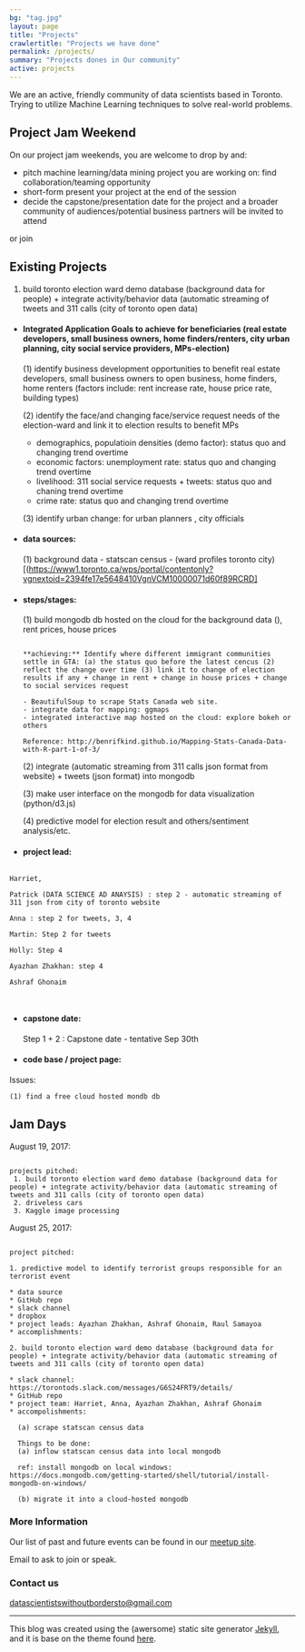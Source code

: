 ```yaml
---
bg: "tag.jpg"
layout: page
title: "Projects"
crawlertitle: "Projects we have done"
permalink: /projects/
summary: "Projects dones in Our community"
active: projects
---
```


We are an active, friendly community of data scientists based in Toronto. Trying to utilize Machine Learning techniques to solve real-world problems. 

Project Jam Weekend
---
On our project jam weekends, you are welcome to drop by and:

* pitch machine learning/data mining project you are working on: find collaboration/teaming opportunity
* short-form present your project at the end of the session
* decide the capstone/presentation date for the project and a broader community of audiences/potential business partners will be invited to attend 

or join 

Existing Projects
---

1. build toronto election ward demo database (background data for people) + integrate activity/behavior data (automatic streaming of tweets and 311 calls (city of toronto open data)

  * #### Integrated Application Goals to achieve for beneficiaries (real estate developers, small business owners, home finders/renters, city urban planning, city social service providers, MPs-election)
    
    (1) identify business development opportunities to benefit real estate developers, small business owners to open business, home finders, home renters (factors include: rent increase rate, house price rate, building types)
    
    (2) identify the face/and changing face/service request needs of the election-ward and link it to election results to benefit MPs
      - demographics, populatioin densities (demo factor): status quo and changing trend overtime
      - economic factors: unemployment rate: status quo and changing trend overtime
      - livelihood: 311 social service requests + tweets: status quo and chaning trend overtime
      - crime rate: status quo and changing trend overtime
    
    (3) identify urban change: for urban planners , city officials
  
  * #### data sources:
  
    (1) background data 
        - statscan census
        - (ward profiles toronto city)[(https://www1.toronto.ca/wps/portal/contentonly?vgnextoid=2394fe17e5648410VgnVCM10000071d60f89RCRD]
    
  * #### steps/stages: 
  
    (1) build mongodb db hosted on the cloud for the background data (), rent prices, house prices 
    
    ```
    
    **achieving:** Identify where different immigrant communities settle in GTA: (a) the status quo before the latest cencus (2) reflect the change over time (3) link it to change of election results if any + change in rent + change in house prices + change to social services request 
    
    - BeautifulSoup to scrape Stats Canada web site.
    - integrate data for mapping: ggmaps
    - integrated interactive map hosted on the cloud: explore bokeh or others
    
    Reference: http://benrifkind.github.io/Mapping-Stats-Canada-Data-with-R-part-1-of-3/
    
    ```
    
    (2) integrate (automatic streaming from 311 calls json format from website) + tweets (json format) into mongodb
    
    (3) make user interface on the mongodb for data visualization (python/d3.js)
    
    (4) predictive model for election result and others/sentiment analysis/etc.  

  * #### project lead: 
  
  ``` 
  
  Harriet,  
  
  Patrick (DATA SCIENCE AD ANAYSIS) : step 2 - automatic streaming of 311 json from city of toronto website
  
  Anna : step 2 for tweets, 3, 4 
  
  Martin: Step 2 for tweets 
  
  Holly: Step 4
  
  Ayazhan Zhakhan: step 4
  
  Ashraf Ghonaim
  
  
  
  ```
    
    
  * #### capstone date:
  
    Step 1 + 2 : Capstone date - tentative Sep 30th
  
  * #### code base / project page:
  
  Issues:
  
    (1) find a free cloud hosted mondb db
  


Jam Days 
---
August 19, 2017:

```

projects pitched:
 1. build toronto election ward demo database (background data for people) + integrate activity/behavior data (automatic streaming of tweets and 311 calls (city of toronto open data)
 2. driveless cars
 3. Kaggle image processing

```

August 25, 2017:

```

project pitched:

1. predictive model to identify terrorist groups responsible for an terrorist event

* data source
* GitHub repo
* slack channel
* dropbox
* project leads: Ayazhan Zhakhan, Ashraf Ghonaim, Raul Samayoa
* accomplishments: 

2. build toronto election ward demo database (background data for people) + integrate activity/behavior data (automatic streaming of tweets and 311 calls (city of toronto open data)

* slack channel: https://torontods.slack.com/messages/G6S24FRT9/details/
* GitHub repo
* project team: Harriet, Anna, Ayazhan Zhakhan, Ashraf Ghonaim
* accompolishments:
  
  (a) scrape statscan census data
  
  Things to be done:
  (a) inflow statscan census data into local mongodb
  
  ref: install mongodb on local windows: https://docs.mongodb.com/getting-started/shell/tutorial/install-mongodb-on-windows/
  
  (b) migrate it into a cloud-hosted mongodb

```

### More Information

Our list of past and future events can be found in our [meetup site](https://www.meetup.com/Toronto-Machine-Learning-Book-Club/).

Email to ask to join or speak.



### Contact us

[datascientistswithoutbordersto@gmail.com](mailto:datascientistswithoutbordersto@gmail.com)



----

This blog was created using the (awersome) static site generator [Jekyll][jekyll], and it is base on the theme found [here][jekyll-new].

[jekyll-new]: https://github.com/jglovier/jekyll-new
[jekyll]: http://jekyllrb.com/
